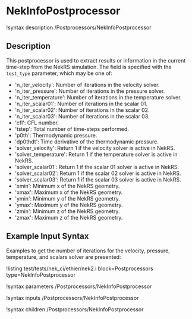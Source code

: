 # NekInfoPostprocessor

!syntax description /Postprocessors/NekInfoPostprocessor

## Description

This postprocessor is used to extract results or information in the current time-step from the NekRS simulation.
The field is specified with the `test_type` parameter, which may be one of:

- 'n_iter_velocity': Number of iterations in the velocity solver.
- 'n_iter_pressure': Number of iterations in the pressure solver.
- 'n_iter_temperature': Number of iterations in the temperature solver.
- 'n_iter_scalar01': Number of iterations in the scalar 01.
- 'n_iter_scalar02': Number of iterations in the scalar 02.
- 'n_iter_scalar03': Number of iterations in the scalar 03.
- 'cfl': CFL number.
- 'tstep': Total number of time-steps performed.
- 'p0th': Thermodynamic pressure.
- 'dp0thdt': Time derivative of the thermodynamic pressure.
- 'solver_velocity': Return 1 if the velocity solver is active in NekRS.
- 'solver_temperature': Return 1 if the temperature solver is active in NekRS.
- 'solver_scalar01': Return 1 if the scalar 01 solver is active in NekRS.
- 'solver_scalar02': Return 1 if the scalar 02 solver is active in NekRS.
- 'solver_scalar03': Return 1 if the scalar 03 solver is active in NekRS.
- 'xmin': Minimum x of the NekRS geometry.
- 'xmax': Maximum x of the NekRS geometry.
- 'ymin': Minimum y of the NekRS geometry.
- 'ymax': Maximum y of the NekRS geometry.
- 'zmin': Minimum z of the NekRS geometry.
- 'zmax': Maximum z of the NekRS geometry.


## Example Input Syntax

Examples to get the number of iterations for the velocity, pressure, temperature, and scalars solver are presented:

!listing test/tests/nek_ci/ethier/nek2.i
  block=Postprocessors
  type=NekInfoPostprocessor

!syntax parameters /Postprocessors/NekInfoPostprocessor

!syntax inputs /Postprocessors/NekInfoPostprocessor

!syntax children /Postprocessors/NekInfoPostprocessor
